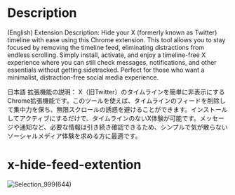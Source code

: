 # Description
(English)
Extension Description:
Hide your X (formerly known as Twitter) timeline with ease using this Chrome extension. This tool allows you to stay focused by removing the timeline feed, eliminating distractions from endless scrolling. Simply install, activate, and enjoy a timeline-free X experience where you can still check messages, notifications, and other essentials without getting sidetracked. Perfect for those who want a minimalist, distraction-free social media experience.

日本語
拡張機能の説明：
X（旧Twitter）のタイムラインを簡単に非表示にするChrome拡張機能です。このツールを使えば、タイムラインのフィードを削除して集中力を保ち、無限スクロールの誘惑を避けることができます。インストールしてアクティブにするだけで、タイムラインのないX体験が可能です。メッセージや通知など、必要な情報は引き続き確認できるため、シンプルで気が散らないソーシャルメディア体験を求める方に最適です。



# x-hide-feed-extention
![Selection_999(644)](https://github.com/user-attachments/assets/567abd59-0da7-43c9-8ef9-63fde6137e4a)
